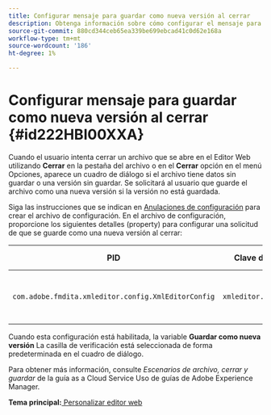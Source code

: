 ```yaml
---
title: Configurar mensaje para guardar como nueva versión al cerrar
description: Obtenga información sobre cómo configurar el mensaje para guardar como una nueva versión al cerrar
source-git-commit: 880cd344ceb65ea339be699ebcad41c0d62e168a
workflow-type: tm+mt
source-wordcount: '186'
ht-degree: 1%

---
```


# Configurar mensaje para guardar como nueva versión al cerrar {#id222HBI00XXA}

Cuando el usuario intenta cerrar un archivo que se abre en el Editor Web utilizando **Cerrar** en la pestaña del archivo o en el **Cerrar** opción en el menú Opciones, aparece un cuadro de diálogo si el archivo tiene datos sin guardar o una versión sin guardar. Se solicitará al usuario que guarde el archivo como una nueva versión si la versión no está guardada.

Siga las instrucciones que se indican en [Anulaciones de configuración](download-install-additional-config-override.md#) para crear el archivo de configuración. En el archivo de configuración, proporcione los siguientes detalles \(property\) para configurar una solicitud de que se guarde como una nueva versión al cerrar:

| PID | Clave de propiedad | Valor de propiedad |
|---|------------|--------------|
| `com.adobe.fmdita.xmleditor.config.XmlEditorConfig` | `xmleditor.savenewversion` | Boolean \( true/ false\). <br>  **Valor predeterminado**: true |

Cuando esta configuración está habilitada, la variable **Guardar como nueva versión** La casilla de verificación está seleccionada de forma predeterminada en el cuadro de diálogo.

Para obtener más información, consulte *Escenarios de archivo, cerrar y guardar* de la guía as a Cloud Service Uso de guías de Adobe Experience Manager.

**Tema principal:**[ Personalizar editor web](conf-web-editor.md)
